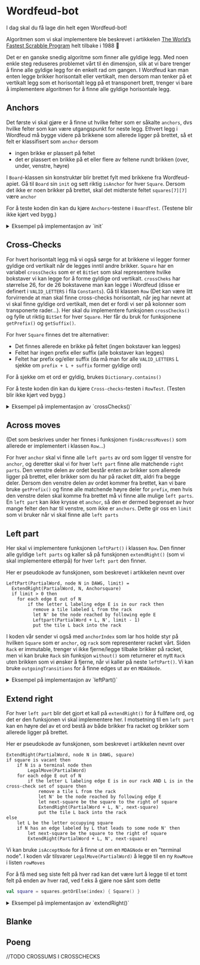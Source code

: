 # Wordfeud-bot

I dag skal du få lage din helt egen Wordfeud-bot!

Algoritmen som vi skal implementere ble beskrevet i artikkelen [The World’s Fastest Scrabble Program](https://www.cs.cmu.edu/afs/cs/academic/class/15451-s06/www/lectures/scrabble.pdf) helt tilbake i 1988 🤯

Det er en ganske snedig algoritme som finner alle gyldige legg. Med noen enkle steg reduseres problemet vårt til én dimensjon, slik at vi bare trenger å finne alle gyldige legg for én enkelt rad om gangen. I Wordfeud kan man enten legge brikker horisontalt eller vertikalt, men dersom man tenker på et vertikalt legg som et horisontalt legg på et transponert brett, trenger vi bare å implementere algoritmen for å finne alle gyldige horisontale legg.

## Anchors

Det første vi skal gjøre er å finne ut hvilke felter som er såkalte `anchors`, dvs hvilke felter som kan være utgangspunkt for neste legg. Ethvert legg i Wordfeud må bygge videre på brikkene som allerede ligger på brettet, så et felt er klassifisert som `anchor` dersom
- ingen brikke er plassert på feltet
- det er plassert en brikke på et eller flere av feltene rundt brikken (over, under, venstre, høyre)

I `Board`-klassen sin konstruktør blir brettet fylt med brikkene fra Wordfeud-apiet. Gå til `Board` sin `init` og sett riktig `isAnchor` for hver `Square`.
Dersom det ikke er noen brikker på brettet, skal det midterste feltet `squares[7][7]` være `anchor`

For å teste koden din kan du kjøre `Anchors`-testene i `BoardTest`. (Testene blir ikke kjørt ved bygg.)

<details>
  <summary>Eksempel på implementasjon av `init`</summary>
    
  ```kotlin
init {
        this.squares = squares.mapIndexed { i, row ->
            row.mapIndexed { j, square ->
                square.copy(isAnchor = !squares[i][j].isOccupied() &&
                    ((i == 7 && j == 7) ||
                        squares.getOrNull(i - 1)?.get(j)?.isOccupied() == true ||
                        squares[i].getOrNull(j - 1)?.isOccupied() == true ||
                        squares[i].getOrNull(j + 1)?.isOccupied() == true ||
                        squares.getOrNull(i + 1)?.get(j)?.isOccupied() == true))
            }
        }
    }
  ```
  
</details>

## Cross-Checks

For hvert horisontalt legg må vi også sørge for at brikkene vi legger former gyldige ord vertikalt når de legges inntil andre brikker. `Square` har en variabel `crossChecks` som er et `BitSet` som skal representere hvilke bokstaver vi kan legge for å forme gyldige ord vertikalt. `crossCheks` har størrelse 26, for de 26 bokstavene man kan legge i Wordfeud (disse er definert i `VALID_LETTERS` i fila `Constants`). Gå til klassen `Row` (Det kan være litt forvirrende at man skal finne cross-checks horisontalt, når jeg har nevnt at vi skal finne gyldige ord vertikalt, men det er fordi vi ser på kolonner som transponerte rader...). Her skal du implementere funksjonen `crossChecks()` og fylle ut riktig `BitSet` for hver `Square`. Her får du bruk for funksjonene `getPrefix()` og `getSuffix()`. 

For hver `Square` finnes det tre alternativer:
- Det finnes allerede en brikke på feltet (ingen bokstaver kan legges)
- Feltet har ingen prefix eller suffix (alle bokstaver kan legges)
- Feltet har prefix og/eller suffix (da må man for alle `VALID_LETTERS` L sjekke om `prefix + L + suffix` former gyldige ord)

For å sjekke om et ord er gyldig, brukes `Dictionary.contains()`

For å teste koden din kan du kjøre `Cross-checks`-testen i `RowTest`. (Testen blir ikke kjørt ved bygg.)

<details>
  <summary>Eksempel på implementasjon av `crossChecks()`</summary>
    
  ```kotlin
fun crossChecks(): List<Square> {
        return squares.mapIndexed { squareIndex, square ->
            val bitSet = BitSet(26)
            if (!square.isOccupied()) {
                val prefix = getPrefix(squareIndex)
                val suffix = getSuffix(squareIndex)
                if (prefix.isEmpty() && suffix.isEmpty()) {
                    bitSet.flip(0, 26)
                } else {
                    VALID_LETTERS.forEachIndexed { bitSetIndex, letter ->
                        bitSet.set(bitSetIndex, contains(prefix + letter + suffix))
                    }
                }
            }
            square.copy(crossChecks = bitSet)
        }
    }
  ```
  
</details>

## Across moves

(Det som beskrives under her finnes i funksjonen `findAcrossMoves()` som allerede er implementert i klassen `Row`...)

For hver `anchor` skal vi finne alle `left parts` av ord som ligger til venstre for `anchor`, og deretter skal vi for hver `left part` finne alle matchende `right parts`. Den venstre delen av ordet består enten av brikker som allerede ligger på brettet, eller brikker som du har på racket ditt, aldri fra begge deler.
Dersom den venstre delen av ordet kommer fra brettet, kan vi bare bruke `getPrefix()` og finne alle matchende høyre deler for `prefix`, men hvis den venstre delen skal komme fra brettet må vi finne alle mulige `left parts`. En `left part` kan ikke krysse et `anchor`, så den er dermed begrenset av hvor mange felter den har til venstre, som ikke er `anchors`. Dette gir oss en `limit` som vi bruker når vi skal finne alle `left parts`

## Left part

Her skal vi implementere funksjonen `leftPart()` i klassen `Row`. Den finner alle gyldige `left parts` og kaller så på funskjonen `extendRight()` (som vi skal implementere etterpå) for hver `left part` den finner.

Her er pseudokode av funskjonen, som beskrevet i artikkelen nevnt over

```
LeftPart(PartialWord, node N in DAWG, limit) = 
  ExtendRight(PartialWord, N, Anchorsquare)
  if limit > 0 then
    for each edge E out of N
        if the letter L labeling edge E is in our rack then
          remove a tile labeled L from the rack
          let N' be the node reached by following egde E
          Leftpart(PartialWord + L, N', limit - 1)
          put the tile L back into the rack
```

I koden vår sender vi også med `anchorIndex` som lar hos holde styr på hvilken `Square` som er `anchor`, og `rack` som representerer racket vårt.
Siden `Rack` er immutable, trenger vi ikke fjerne/legge tilbake brikker på racket, men vi kan bruke `Rack` sin funksjon `without()` som returnerer et nytt `Rack` uten brikken som vi ønsker å fjerne, når vi kaller på neste `leftPart()`. Vi kan bruke `outgoingTransitions` for å finne edges ut av en `MDAGNode`.

<details>
  <summary>Eksempel på implementasjon av `leftPart()`</summary>
    
  ```kotlin
private fun leftPart(
        partialWord: String,
        node: MDAGNode,
        limit: Int,
        anchorIndex: Int,
        rack: Rack
    ) {
        extendRight(partialWord, node, anchorIndex, anchorIndex, rack)
        if (limit > 0) {
            node.outgoingTransitions.entries.forEach {
                if (rack.contains(it.key)) {
                    leftPart(partialWord + it.key, it.value, limit - 1, anchorIndex, rack.without(it.key))
                }
            }
        }
    }
  ```
  
</details>


## Extend right

For hver `left part` blir det gjort et kall på `extendRight()` for å fullføre ord, og det er den funksjonen vi skal implementere her.
I motsetning til en `left part` kan en høyre del av et ord bestå av både brikker fra racket og brikker som allerede ligger på brettet.

Her er pseudokode av funskjonen, som beskrevet i artikkelen nevnt over

```
ExtendRight(PartialWord, node N in DAWG, square)
if square is vacant then
    if N is a terminal node then
        LegalMove(PartialWord)
    for each edge E out of N
        if the letter L labeling edge E is in our rack AND L is in the cross-check set of square then
            remove a tile L from the rack
            let N' be the node reached by following edge E
            let next-square be the square to the right of square
            ExtendRight(PartialWord + L, N', next-square)
            put the tile L back into the rack
else
    let L be the letter occupying square
    if N has an edge labeled by L that leads to some node N' then
        let next-square be the square to the right of square
        ExtendRight(PartialWord + L, N', next-square)
```

Vi kan bruke `isAcceptNode` for å finne ut om en `MDAGNode` er en "terminal node".
I koden vår tilsvarer `LegalMove(PartialWord)` å legge til en ny `RowMove` i listen `rowMoves`

For å få med seg siste felt på hver rad kan det være lurt å legge til et tomt felt på enden av hver rad, ved f.eks å gjøre noe sånt som dette
```kotlin
val square = squares.getOrElse(index) { Square() }
```

<details>
  <summary>Eksempel på implementasjon av `extendRight()`</summary>
    
  ```kotlin
private fun extendRight(
        partialWord: String,
        node: MDAGNode,
        anchorIndex: Int,
        index: Int,
        rack: Rack
    ) {
        val square = squares.getOrElse(index) { Square() }
        if (!square.isOccupied()) {
            if (index != anchorIndex && node.isAcceptNode) {
                rowMoves.add(RowMove(partialWord,
                    index - partialWord.length,
                    calculateScore(partialWord, index - partialWord.length)))
            }
            node.outgoingTransitions.entries.forEach {
                if (rack.contains(it.key) && square.crossChecksContains(it.key)) {
                    extendRight(partialWord + it.key, it.value, anchorIndex, index + 1, rack.without(it.key))
                }
            }
        } else {
            square.getLetter()?.let {
                if (node.hasOutgoingTransition(it)) {
                    extendRight(partialWord + it, node.transition(it), anchorIndex, index + 1, rack)
                }
            }
        }
    }
  ```
  
</details>

## Blanke

## Poeng

//TODO CROSSUMS I CROSSCHECKS

